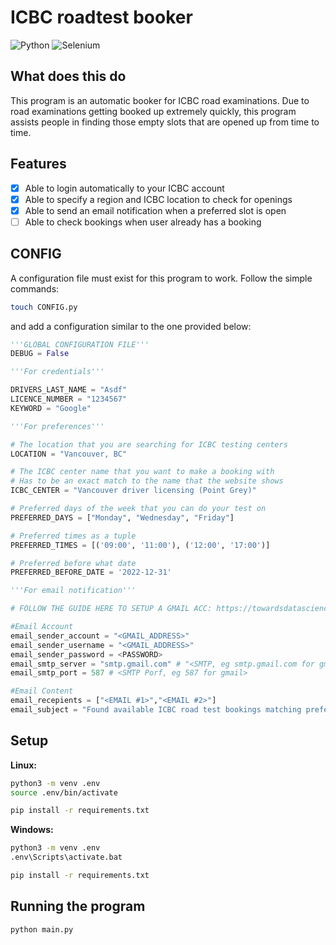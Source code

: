 # ICBC roadtest booker

![Python](https://img.shields.io/badge/python-3670A0?style=for-the-badge&logo=python&logoColor=ffdd54)
![Selenium](https://img.shields.io/badge/Selenium-43B02A?style=for-the-badge&logo=Selenium&logoColor=white)

## What does this do

This program is an automatic booker for ICBC road examinations. Due to road examinations getting booked up extremely quickly, this program assists people in finding those empty slots that are opened up from time to time.

## Features

- [x] Able to login automatically to your ICBC account
- [x] Able to specify a region and ICBC location to check for openings
- [x] Able to send an email notification when a preferred slot is open
- [ ] Able to check bookings when user already has a booking

## CONFIG

A configuration file must exist for this program to work. Follow the simple commands:

```sh
touch CONFIG.py
```

and add a configuration similar to the one provided below:

```py
'''GLOBAL CONFIGURATION FILE'''
DEBUG = False

'''For credentials'''

DRIVERS_LAST_NAME = "Asdf"
LICENCE_NUMBER = "1234567"
KEYWORD = "Google"

'''For preferences'''

# The location that you are searching for ICBC testing centers
LOCATION = "Vancouver, BC"

# The ICBC center name that you want to make a booking with
# Has to be an exact match to the name that the website shows
ICBC_CENTER = "Vancouver driver licensing (Point Grey)"

# Preferred days of the week that you can do your test on
PREFERRED_DAYS = ["Monday", "Wednesday", "Friday"]

# Preferred times as a tuple
PREFERRED_TIMES = [('09:00', '11:00'), ('12:00', '17:00')]

# Preferred before what date
PREFERRED_BEFORE_DATE = '2022-12-31'

'''For email notification'''

# FOLLOW THE GUIDE HERE TO SETUP A GMAIL ACC: https://towardsdatascience.com/e-mails-notification-bot-with-python-4efa227278fb

#Email Account
email_sender_account = "<GMAIL_ADDRESS>"
email_sender_username = "<GMAIL_ADDRESS>"
email_sender_password = <PASSWORD>
email_smtp_server = "smtp.gmail.com" # "<SMTP, eg smtp.gmail.com for gmail>"
email_smtp_port = 587 # <SMTP Porf, eg 587 for gmail>

#Email Content
email_recepients = ["<EMAIL #1>","<EMAIL #2>"]
email_subject = "Found available ICBC road test bookings matching preferences!"
```

## Setup

**Linux:**

```sh
python3 -m venv .env
source .env/bin/activate

pip install -r requirements.txt
```

**Windows:**

```sh
python3 -m venv .env
.env\Scripts\activate.bat

pip install -r requirements.txt
```

## Running the program

```sh
python main.py
```
